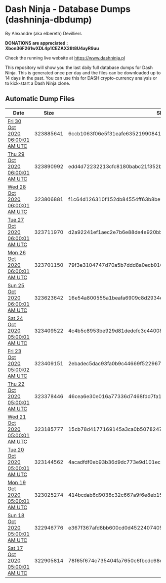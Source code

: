 # Dash Ninja - Database Dumps (dashninja-dbdump)
By Alexandre (aka elbereth) Devilliers

**DONATIONS are appreciated : Xbon36F261wXDL4p1CEZAX28t8U4ayR9uu**

Check the running live website at https://www.dashninja.pl

This repository will show you the last daily full database dumps for Dash Ninja. This is generated once per day and the files can be downloaded up to 14 days in the past.
You can use this for DASH crypto-currency analysis or to kick-start a Dash Ninja clone.


## Automatic Dump Files
| Date | Size | SHA256 |
|--|--|--|
| [Fri 30 Oct 2020 06:00:01 AM UTC]() | 323885641 | 6ccb1063f06e5f31eafe635219908410b590c12e20f4540ba007c3263d69eaa2 | 
| [Thu 29 Oct 2020 06:00:01 AM UTC]() | 323890992 | edd4d72232213cfc8180babc21f352b9ecbca0b7ed62dd919017730509233858 | 
| [Wed 28 Oct 2020 06:00:01 AM UTC](https://transfer.sh/onl4R/dashninja-dbdump-20201028070001.tar.bz2) | 323806881 | f1c64d126310f152db84554ff63b8be2f14488b6016d9cedb72d3ea44c6fca1b | 
| [Tue 27 Oct 2020 06:00:01 AM UTC]() | 323711970 | d2a92241ef1aec2e7b6e88de4e920bbcd8088951f6c4ff0bffbe11eff6b33a3a | 
| [Mon 26 Oct 2020 06:00:01 AM UTC]() | 323701150 | 79f3e3104747d70a5b7ddd8a0ecb0167f54f745cda2da4ac75a04c3fe725d266 | 
| [Sun 25 Oct 2020 06:00:01 AM UTC]() | 323623642 | 16e54a800555a1beafa6909c8d2934c50ea9905578827e3c14d543408ff1162c | 
| [Sat 24 Oct 2020 05:00:01 AM UTC]() | 323409522 | 4c4b5c8953be929d81dedcfc3c440084b33714eec6a0748ef6cbc99744afa7ea | 
| [Fri 23 Oct 2020 05:00:02 AM UTC]() | 323409151 | 2ebadec5dac93fa0b9c44669f522967a78c4f431a28ab93e4884901d1ac42e5b | 
| [Thu 22 Oct 2020 05:00:01 AM UTC]() | 323378446 | 46cea6e30e016a77336d7468fdd7fa1577bc51dfc886b54a5fe180af2d578fb3 | 
| [Wed 21 Oct 2020 05:00:01 AM UTC]() | 323185777 | 15cb78d4177169145a3ca0b50782475df67b340235f72839c5c4e2805100f2c5 | 
| [Tue 20 Oct 2020 05:00:01 AM UTC]() | 323144562 | 4acadfdf0eb93b36d9dc773e9d101ecb67ad5fe28b714acd85617e9f6e17e4ee | 
| [Mon 19 Oct 2020 05:00:01 AM UTC]() | 323025274 | 414bcdab6d9038c32c667a9f6e8eb15f6d8de402ff7002b166e08a65e2675101 | 
| [Sun 18 Oct 2020 05:00:01 AM UTC]() | 322946776 | e367f367afd8bb600cd0d4522407405c8dcad5cd79b0aa572be79cbd01d49dca | 
| [Sat 17 Oct 2020 05:00:01 AM UTC]() | 322905814 | 78f65f674c735404fa7650c6fbcdc68c17de1160718caf2749c86867558b56e7 | 
